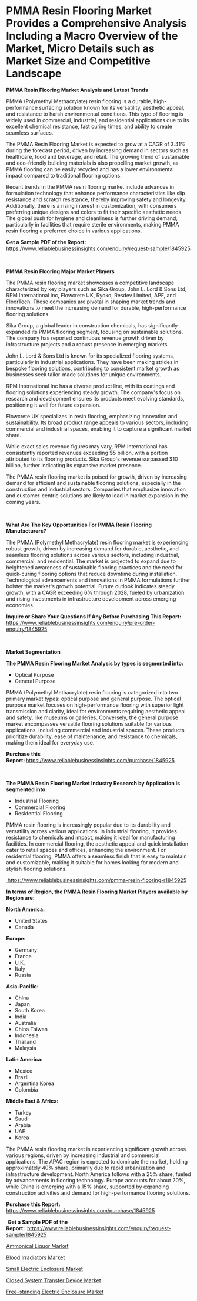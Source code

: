 <p><h1>PMMA Resin Flooring Market Provides a Comprehensive Analysis Including a Macro Overview of the Market, Micro Details such as Market Size and Competitive Landscape</h1></p><p><strong>PMMA Resin Flooring Market Analysis and Latest Trends</strong></p>
<p><p>PMMA (Polymethyl Methacrylate) resin flooring is a durable, high-performance surfacing solution known for its versatility, aesthetic appeal, and resistance to harsh environmental conditions. This type of flooring is widely used in commercial, industrial, and residential applications due to its excellent chemical resistance, fast curing times, and ability to create seamless surfaces. </p><p>The PMMA Resin Flooring Market is expected to grow at a CAGR of 3.41% during the forecast period, driven by increasing demand in sectors such as healthcare, food and beverage, and retail. The growing trend of sustainable and eco-friendly building materials is also propelling market growth, as PMMA flooring can be easily recycled and has a lower environmental impact compared to traditional flooring options.</p><p>Recent trends in the PMMA resin flooring market include advances in formulation technology that enhance performance characteristics like slip resistance and scratch resistance, thereby improving safety and longevity. Additionally, there is a rising interest in customization, with consumers preferring unique designs and colors to fit their specific aesthetic needs. The global push for hygiene and cleanliness is further driving demand, particularly in facilities that require sterile environments, making PMMA resin flooring a preferred choice in various applications.</p></p>
<p><strong>Get a Sample PDF of the Report:&nbsp;</strong> <a href="https://www.reliablebusinessinsights.com/enquiry/request-sample/1845925?utm_campaign=84&utm_medium=2&utm_source=Github&utm_content=ia&utm_term=06112024&utm_id=pmma-resin-flooring">https://www.reliablebusinessinsights.com/enquiry/request-sample/1845925</a></p>
<p>&nbsp;</p>
<p><strong>PMMA Resin Flooring Major Market Players</strong></p>
<p><p>The PMMA resin flooring market showcases a competitive landscape characterized by key players such as Sika Group, John L. Lord & Sons Ltd, RPM International Inc, Flowcrete UK, Ryoko, Resdev Limited, APF, and FloorTech. These companies are pivotal in shaping market trends and innovations to meet the increasing demand for durable, high-performance flooring solutions.</p><p>Sika Group, a global leader in construction chemicals, has significantly expanded its PMMA flooring segment, focusing on sustainable solutions. The company has reported continuous revenue growth driven by infrastructure projects and a robust presence in emerging markets.</p><p>John L. Lord & Sons Ltd is known for its specialized flooring systems, particularly in industrial applications. They have been making strides in bespoke flooring solutions, contributing to consistent market growth as businesses seek tailor-made solutions for unique environments.</p><p>RPM International Inc has a diverse product line, with its coatings and flooring solutions experiencing steady growth. The company's focus on research and development ensures its products meet evolving standards, positioning it well for future expansion.</p><p>Flowcrete UK specializes in resin flooring, emphasizing innovation and sustainability. Its broad product range appeals to various sectors, including commercial and industrial spaces, enabling it to capture a significant market share.</p><p>While exact sales revenue figures may vary, RPM International has consistently reported revenues exceeding $5 billion, with a portion attributed to its flooring products. Sika Group's revenue surpassed $10 billion, further indicating its expansive market presence.</p><p>The PMMA resin flooring market is poised for growth, driven by increasing demand for efficient and sustainable flooring solutions, especially in the construction and industrial sectors. Companies that emphasize innovation and customer-centric solutions are likely to lead in market expansion in the coming years.</p></p>
<p>&nbsp;</p>
<p><strong>What Are The Key Opportunities For PMMA Resin Flooring Manufacturers?</strong></p>
<p><p>The PMMA (Polymethyl Methacrylate) resin flooring market is experiencing robust growth, driven by increasing demand for durable, aesthetic, and seamless flooring solutions across various sectors, including industrial, commercial, and residential. The market is projected to expand due to heightened awareness of sustainable flooring practices and the need for quick-curing flooring options that reduce downtime during installation. Technological advancements and innovations in PMMA formulations further bolster the market's growth potential. Future outlook indicates steady growth, with a CAGR exceeding 6% through 2028, fueled by urbanization and rising investments in infrastructure development across emerging economies.</p></p>
<p><strong>Inquire or Share Your Questions If Any Before Purchasing This Report:</strong> <a href="https://www.reliablebusinessinsights.com/enquiry/pre-order-enquiry/1845925?utm_campaign=84&utm_medium=2&utm_source=Github&utm_content=ia&utm_term=06112024&utm_id=pmma-resin-flooring">https://www.reliablebusinessinsights.com/enquiry/pre-order-enquiry/1845925</a></p>
<p>&nbsp;</p>
<p><strong>Market Segmentation</strong></p>
<p><strong>The PMMA Resin Flooring Market Analysis by types is segmented into:</strong></p>
<p><ul><li>Optical Purpose</li><li>General Purpose</li></ul></p>
<p><p>PMMA (Polymethyl Methacrylate) resin flooring is categorized into two primary market types: optical purpose and general purpose. The optical purpose market focuses on high-performance flooring with superior light transmission and clarity, ideal for environments requiring aesthetic appeal and safety, like museums or galleries. Conversely, the general purpose market encompasses versatile flooring solutions suitable for various applications, including commercial and industrial spaces. These products prioritize durability, ease of maintenance, and resistance to chemicals, making them ideal for everyday use.</p></p>
<p><strong>Purchase this Report:&nbsp;</strong><a href="https://www.reliablebusinessinsights.com/purchase/1845925?utm_campaign=84&utm_medium=2&utm_source=Github&utm_content=ia&utm_term=06112024&utm_id=pmma-resin-flooring">https://www.reliablebusinessinsights.com/purchase/1845925</a></p>
<p>&nbsp;</p>
<p><strong>The PMMA Resin Flooring Market Industry Research by Application is segmented into:</strong></p>
<p><ul><li>Industrial Flooring</li><li>Commercial Flooring</li><li>Residential Flooring</li></ul></p>
<p><p>PMMA resin flooring is increasingly popular due to its durability and versatility across various applications. In industrial flooring, it provides resistance to chemicals and impact, making it ideal for manufacturing facilities. In commercial flooring, the aesthetic appeal and quick installation cater to retail spaces and offices, enhancing the environment. For residential flooring, PMMA offers a seamless finish that is easy to maintain and customizable, making it suitable for homes looking for modern and stylish flooring solutions.</p></p>
<p><a href="https://www.reliablebusinessinsights.com/pmma-resin-flooring-r1845925?utm_campaign=84&utm_medium=2&utm_source=Github&utm_content=ia&utm_term=06112024&utm_id=pmma-resin-flooring">&nbsp;https://www.reliablebusinessinsights.com/pmma-resin-flooring-r1845925</a></p>
<p><strong>In terms of Region, the PMMA Resin Flooring Market Players available by Region are:</strong></p>
<p>
    <p> <strong> North America: </strong>
        <ul>
            <li>United States</li>
            <li>Canada</li>
        </ul>
        </p> 
    <p> <strong> Europe: </strong>
        <ul>
            <li>Germany</li>
            <li>France</li>
            <li>U.K.</li>
            <li>Italy</li>
            <li>Russia</li>
        </ul>
        </p> 
    <p> <strong> Asia-Pacific: </strong>
        <ul>
            <li>China</li>
            <li>Japan</li>
            <li>South Korea</li>
            <li>India</li>
            <li>Australia</li>
            <li>China Taiwan</li>
            <li>Indonesia</li>
            <li>Thailand</li>
            <li>Malaysia</li>
        </ul>
        </p> 
    <p> <strong> Latin America: </strong>
        <ul>
            <li>Mexico</li>
            <li>Brazil</li>
            <li>Argentina Korea</li>
            <li>Colombia</li>
        </ul>
        </p> 
    <p> <strong> Middle East & Africa: </strong>
        <ul>
            <li>Turkey</li>
            <li>Saudi</li>
            <li>Arabia</li>
            <li>UAE</li>
            <li>Korea</li>
        </ul>
    </p>
    </p>
<p><p>The PMMA resin flooring market is experiencing significant growth across various regions, driven by increasing industrial and commercial applications. The APAC region is expected to dominate the market, holding approximately 40% share, primarily due to rapid urbanization and infrastructure development. North America follows with a 25% share, fueled by advancements in flooring technology. Europe accounts for about 20%, while China is emerging with a 15% share, supported by expanding construction activities and demand for high-performance flooring solutions.</p></p>
<p><strong>Purchase this Report: </strong><a href="https://www.reliablebusinessinsights.com/purchase/1845925?utm_campaign=84&utm_medium=2&utm_source=Github&utm_content=ia&utm_term=06112024&utm_id=pmma-resin-flooring">https://www.reliablebusinessinsights.com/purchase/1845925</a></p>
<p>&nbsp;<strong>Get a Sample PDF of the Report:&nbsp;&nbsp;</strong><a href="https://www.reliablebusinessinsights.com/enquiry/request-sample/1845925?utm_campaign=84&utm_medium=2&utm_source=Github&utm_content=ia&utm_term=06112024&utm_id=pmma-resin-flooring">https://www.reliablebusinessinsights.com/enquiry/request-sample/1845925</a></p>
<p><strong></strong></p>
<p><p><a href="https://github.com/MegiDuro586/Market-Research-Report-List-1/blob/main/ammonical-liquor-market.md?utm_campaign=84&utm_medium=2&utm_source=Github&utm_content=ia&utm_term=06112024&utm_id=pmma-resin-flooring">Ammonical Liquor Market</a></p><p><a href="https://issuu.com/reportprime-2/docs/blood-irradiators-market-size-2030._7c28e771e8db45?utm_campaign=84&utm_medium=2&utm_source=Github&utm_content=ia&utm_term=06112024&utm_id=pmma-resin-flooring">Blood Irradiators Market</a></p><p><a href="https://www.linkedin.com/pulse/strategic-forecast-small-electric-enclosure-market-growth-entqe?utm_campaign=84&utm_medium=2&utm_source=Github&utm_content=ia&utm_term=06112024&utm_id=pmma-resin-flooring">Small Electric Enclosure Market</a></p><p><a href="https://issuu.com/reportprime-2/docs/closed-system-transfer-device-marke_5a6d6d6b632f12?utm_campaign=84&utm_medium=2&utm_source=Github&utm_content=ia&utm_term=06112024&utm_id=pmma-resin-flooring">Closed System Transfer Device Market</a></p><p><a href="https://www.linkedin.com/pulse/competitive-intelligence-free-standing-electric-enclosure-mxzhe?utm_campaign=84&utm_medium=2&utm_source=Github&utm_content=ia&utm_term=06112024&utm_id=pmma-resin-flooring">Free-standing Electric Enclosure Market</a></p></p>